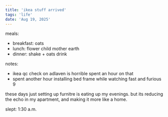 ```yaml
---
title: 'ikea stuff arrived'
tags: 'life'
date: 'Aug 19, 2025'
---
```


meals:

- breakfast: oats
- lunch: flower child mother earth
- dinner: shake + oats drink

notes:

- ikea qc check on adlaven is horrible spent an hour on that
- spent another hour installing bed frame while watching fast and furious 9

these days just setting up furnitre is eating up my evenings. but its reducing the echo in my apartment, and making it more like a home.

slept: 1:30 a.m.
